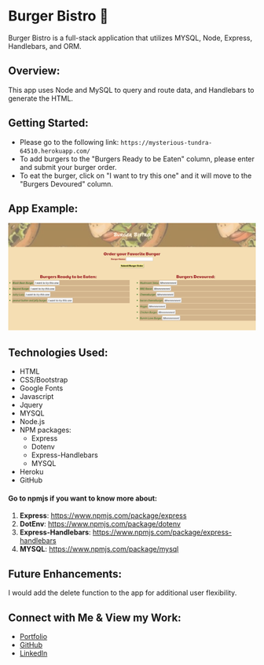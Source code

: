 # Burger Bistro 🍔
Burger Bistro is a full-stack application that utilizes MYSQL, Node, Express, Handlebars, and ORM.
​
## Overview: 
This app uses Node and MySQL to query and route data, and Handlebars to generate the HTML.

## Getting Started:

* Please go to the following link: `https://mysterious-tundra-64510.herokuapp.com/`
* To add burgers to the "Burgers Ready to be Eaten" column, please enter and submit your burger order.
* To eat the burger, click on "I want to try this one" and it will move to the "Burgers Devoured" column.

## App Example:
​
<a href="https://mysterious-tundra-64510.herokuapp.com/" target="_blank">
   <img src="public/assets/img/appexample.PNG">
</a>

## Technologies Used:
-   HTML
-   CSS/Bootstrap
-   Google Fonts
-	Javascript
-   Jquery
-   MYSQL
-	Node.js
-	NPM packages:
    -	Express
    -   Dotenv
    -   Express-Handlebars
    -   MYSQL
-   Heroku
-   GitHub

#### Go to npmjs if you want to know more about:

1. **Express**:  https://www.npmjs.com/package/express
2. **DotEnv**: https://www.npmjs.com/package/dotenv
3. **Express-Handlebars**: https://www.npmjs.com/package/express-handlebars
4. **MYSQL**: https://www.npmjs.com/package/mysql

## Future Enhancements:
I would add the delete function to the app for additional user flexibility.

## Connect with Me & View my Work:
- <a href="https://arohl2015.github.io/Updated-Portfolio/" target="_blank"> Portfolio </a>
- <a href="https://github.com/arohl2015" target="_blank"> GitHub </a>
- <a href="www.linkedin.com/in/aprilrohlcfp" target="_blank"> LinkedIn </a>